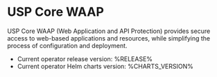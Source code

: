 # USP Core WAAP

USP Core WAAP (Web Application and API Protection) provides secure access to web-based applications and resources,
while simplifying the process of configuration and deployment.

* Current operator release version: %RELEASE%
* Current operator Helm charts version: %CHARTS_VERSION%
